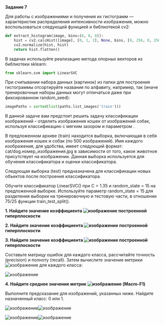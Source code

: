 <b>Задание 7</b>



Для работы с изображениями и получения их гистограмм — характеристик распределения интенсивности изображения, можно воспользоваться следующей функцией и библиотекой cv2:
```python
def extract_histogram(image, bins=(8, 8, 8)):
    hist = cv2.calcHist([image], [0, 1, 2], None, bins, [0, 256, 0, 256, 0, 256])
    cv2.normalize(hist, hist)
    return hist.flatten()
```
В задачах используйте реализацию метода опорных векторов из библиотеки sklearn:
```python
from sklearn.svm import LinearSVC
```
При считывании набора данных (картинок) из папки для построения гистограммы отсортируйте названия по алфавиту, например, так (иначе тренировочные наборы данных могут отличаться даже при фиксированном random_seed):
```python
imagePaths = sorted(list(paths.list_images('train')))
```

В данной задаче вам предстоит решить задачу классификации изображений – отделить изображения кошек от изображений собак, используя классификацию с мягким зазором и параметром .  

В предложенном архиве (train) находится выборка, включающая в себя изображения кошек и собак (по 500 изображений). Имя каждого изображения, для удобства, имеет следующий формат:  cat/dog.номер_изображения.jpg  в зависимости от того, какое животное присутствует на изображении. Данная выборка используется для обучения классификатора и оценки классификатора.

Следующая выборка (test) предназначена для классификации новых объектов после построения классификатора.

Обучите классификатор LinearSVC() при C = 1.35 и random_state = 15 на предложенной выборке. Используйте параметр random_state = 15 для разделения выборки на тренировочную и тестовую части, в отношении 75/25 функции train_test_split().

<b>1. Найдите значение коэффициента ![изображение](https://user-images.githubusercontent.com/39648424/199178757-8f736da9-81ff-428a-a6f6-4213c65b572b.png) построенной гиперплоскости</b>

<b>2. Найдите значение коэффициента ![изображение](https://user-images.githubusercontent.com/39648424/199178786-c7eea045-0cf4-470b-a911-9cf9cecde9a0.png) построенной гиперплоскости</b>

<b>3. Найдите значение коэффициента ![изображение](https://user-images.githubusercontent.com/39648424/199178831-1cc90614-ca70-4220-ae5a-e1ed825b4d5d.png) построенной гиперплоскости</b>

Составьте матрицу ошибок для каждого класса, рассчитайте точность (precision) и полноту (recall). 
Затем вычислите значение метрики ![изображение](https://user-images.githubusercontent.com/39648424/199178623-5c067766-fd07-40a7-98bb-07c0b990bb81.png) для каждого класса:

![изображение](https://user-images.githubusercontent.com/39648424/199178660-be513867-a590-4bd8-baa3-6571d7050088.png)

<b>4. Найдите среднее значение метрик ![изображение](https://user-images.githubusercontent.com/39648424/199178691-01a0e1bf-3f93-42d8-a038-3fb60803d9e5.png) (Macro-F1)</b>


Выполните предсказание для изображений, указанных ниже. Найдите назначенный класс: 0 или 1. 

![изображение](https://user-images.githubusercontent.com/39648424/199179541-de3ca593-200e-49c0-aee3-5e96bbba586b.png)![изображение](https://user-images.githubusercontent.com/39648424/199179565-424d1e1a-627e-49d9-ad60-6f21b396129b.png)

![изображение](https://user-images.githubusercontent.com/39648424/199179591-1ad8316b-7e47-4d08-b513-0e8a83113333.png)![изображение](https://user-images.githubusercontent.com/39648424/199179613-e0db92e3-754b-48ab-a91c-0c7bebfaee35.png)


